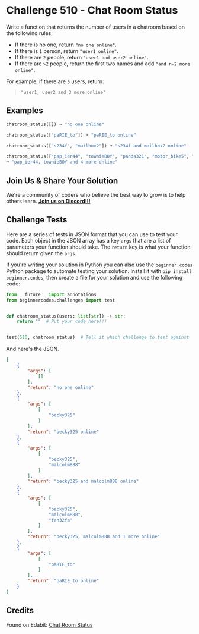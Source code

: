 # Challenge 510 - Chat Room Status

Write a function that returns the number of users in a chatroom based on the following rules:

- If there is no one, return `"no one online"`.
- If there is `1` person, return `"user1 online"`.
- If there are `2` people, return `"user1 and user2 online"`.
- If there are `>2` people, return the first two names and add `"and n-2 more online"`.

For example, if there are `5` users, return:

> `"user1, user2 and 3 more online"`

## Examples
```python
chatroom_status([]) ➞ "no one online"

chatroom_status(["paRIE_to"]) ➞ "paRIE_to online"

chatroom_status(["s234f", "mailbox2"]) ➞ "s234f and mailbox2 online"

chatroom_status(["pap_ier44", "townieBOY", "panda321", "motor_bike5", "sandwichmaker833", "violinist91"])
➞ "pap_ier44, townieBOY and 4 more online"
```
## Join Us & Share Your Solution

We're a community of coders who believe the best way to grow is to help others learn. **[Join us on Discord!!!](https://discord.gg/sfHykntuGy)**

## Challenge Tests

Here are a series of tests in JSON format that you can use to test your code. Each object in the JSON array has a key `args` that are a list of parameters your function should take. The `return` key is what your function should return given the `args`. 

If you're writing your solution in Python you can also use the `beginner.codes` Python package to automate testing your solution. Install it with `pip install beginner.codes`, then create a file for your solution and use the following code:
```python
from __future__ import annotations
from beginnercodes.challenges import test


def chatroom_status(users: list[str]) -> str:
    return ""  # Put your code here!!!


test(510, chatroom_status)  # Tell it which challenge to test against
```
And here's the JSON.
```json
[
    {
        "args": [
            []
        ],
        "return": "no one online"
    },
    {
        "args": [
            [
                "becky325"
            ]
        ],
        "return": "becky325 online"
    },
    {
        "args": [
            [
                "becky325",
                "malcolm888"
            ]
        ],
        "return": "becky325 and malcolm888 online"
    },
    {
        "args": [
            [
                "becky325",
                "malcolm888",
                "fah32fa"
            ]
        ],
        "return": "becky325, malcolm888 and 1 more online"
    },
    {
        "args": [
            [
                "paRIE_to"
            ]
        ],
        "return": "paRIE_to online"
    }
]
```
## Credits

Found on Edabit: [Chat Room Status](https://edabit.com/challenge/PwGFjiSG3kXzp8rjw)
